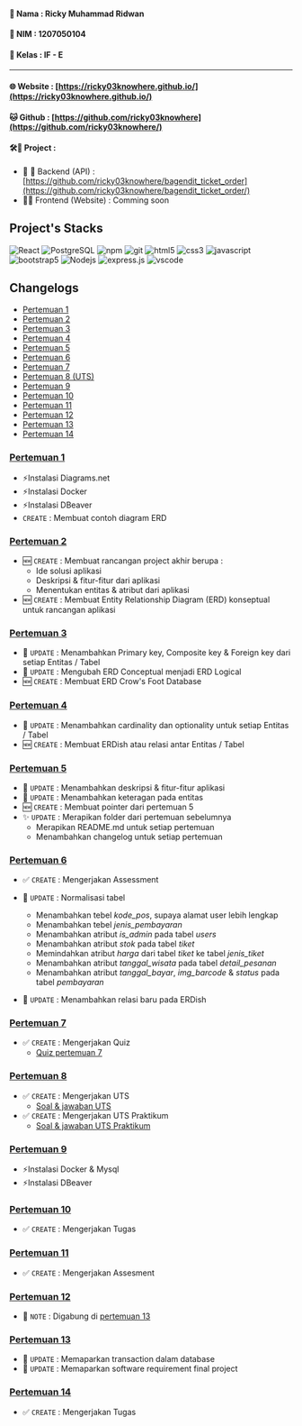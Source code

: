#### 📌 Nama   : Ricky Muhammad Ridwan
#### 📌 NIM	  : 1207050104
#### 📌 Kelas	: IF - E
-------------------------------------------

#### 🌐 Website : [https://ricky03knowhere.github.io/](https://ricky03knowhere.github.io/)
#### 🐱 Github  : [https://github.com/ricky03knowhere](https://github.com/ricky03knowhere/)
#### 🛠️🚀 Project : 
  - 💾 🔑 Backend (API) : [https://github.com/ricky03knowhere/bagendit_ticket_order](https://github.com/ricky03knowhere/bagendit_ticket_order/)
  - 🌈✨ Frontend (Website) : Comming soon

## Project's Stacks
 <img alt="React" src="https://img.shields.io/badge/-React.js-45b8d8?style=flat-square&logo=react&logoColor=white" />
  <img alt="PostgreSQL" src="https://img.shields.io/badge/-PostgreSQL-4169E1?style=flat-square&logo=postgresql&logoColor=white" />
  <img alt="npm" src="https://img.shields.io/badge/-NPM-CB3837?style=flat-square&logo=npm&logoColor=white" />  
  <img alt="git" src="https://img.shields.io/badge/-Git-F05032?style=flat-square&logo=git&logoColor=white" />
  <img alt="html5" src="https://img.shields.io/badge/-HTML5-E34F26?style=flat-square&logo=html5&logoColor=white" />
  <img alt="css3" src="https://img.shields.io/badge/-CSS3-1572B6?style=flat-square&logo=css3&logoColor=white" />
  <img alt="javascript" src="https://img.shields.io/badge/-JavaScript-yellow?style=flat-square&logo=javascript&logoColor=white" />
  <img alt="bootstrap5" src="https://img.shields.io/badge/-Bootstrap5-7952B3?style=flat-square&logo=bootstrap&logoColor=white" />
  <img alt="Nodejs" src="https://img.shields.io/badge/-Node.js-43853d?style=flat-square&logo=Node.js&logoColor=white" />
  <img alt="express.js" src="https://img.shields.io/badge/-Express.js-F7DF1E?style=flat-square&logo=express&logoColor=black" />
  <img alt="vscode" src="https://img.shields.io/badge/-VSCode-007ACC?style=flat-square&logo=visualstudiocode&logoColor=white" />

## Changelogs
- [Pertemuan 1](#pertemuan-1)
- [Pertemuan 2](#pertemuan-2)
- [Pertemuan 3](#pertemuan-3)
- [Pertemuan 4](#pertemuan-4)
- [Pertemuan 5](#pertemuan-5)
- [Pertemuan 6](#pertemuan-6)
- [Pertemuan 7](#pertemuan-7)
- [Pertemuan 8 (UTS)](#pertemuan-8)
- [Pertemuan 9](#pertemuan-9)
- [Pertemuan 10](#pertemuan-10)
- [Pertemuan 11](#pertemuan-11)
- [Pertemuan 12](#pertemuan-12)
- [Pertemuan 13](#pertemuan-13)
- [Pertemuan 14](#pertemuan-14)

### [Pertemuan 1](pertemuan_1)
- ⚡Instalasi Diagrams.net
- ⚡Instalasi Docker
- ⚡Instalasi DBeaver
- `CREATE` : Membuat contoh diagram ERD
### [Pertemuan 2](pertemuan_2)
- 🆕 `CREATE` : Membuat rancangan project akhir berupa : 
  - Ide solusi aplikasi 
  - Deskripsi & fitur-fitur dari aplikasi
  - Menentukan entitas & atribut dari aplikasi
- 🆕 `CREATE` : Membuat Entity Relationship Diagram (ERD) konseptual untuk rancangan aplikasi
### [Pertemuan 3](pertemuan_3)
- 🚀 `UPDATE` : Menambahkan Primary key, Composite key & Foreign key dari setiap Entitas / Tabel
- 🚀 `UPDATE` : Mengubah ERD Conceptual menjadi ERD Logical
- 🆕 `CREATE` : Membuat ERD Crow's Foot Database
### [Pertemuan 4](pertemuan_4)
- 🚀 `UPDATE` : Menambahkan cardinality dan optionality untuk setiap Entitas / Tabel
- 🆕 `CREATE` : Membuat ERDish atau relasi antar Entitas / Tabel
### [Pertemuan 5](pertemuan_5)
- 🚀 `UPDATE` : Menambahkan deskripsi & fitur-fitur aplikasi
- 🚀 `UPDATE` : Menambahkan keteragan pada entitas
- 🆕 `CREATE` : Membuat pointer dari pertemuan 5
- ✨ `UPDATE` : Merapikan folder dari pertemuan  sebelumnya
  - Merapikan README.md untuk setiap pertemuan
  - Menambahkan changelog untuk setiap pertemuan
### [Pertemuan 6](pertemuan_6)
- ✅ `CREATE` : Mengerjakan Assessment
- 🚀 `UPDATE` : Normalisasi tabel
  - Menambahkan tebel *kode_pos*, supaya alamat user lebih lengkap
  - Menambahkan tebel *jenis_pembayaran*
  - Menambahkan atribut *is_admin* pada tabel *users*
  - Menambahkan atribut *stok* pada tabel *tiket*
  - Memindahkan  atribut *harga* dari tabel *tiket* ke tabel *jenis_tiket*
  - Menambahkan atribut *tanggal_wisata* pada tabel *detail_pesanan*
  - Menambahkan atribut *tanggal_bayar*, *img_barcode* & *status*  pada tabel *pembayaran*

- 🚀 `UPDATE` : Menambahkan relasi baru pada ERDish
### [Pertemuan 7](pertemuan_7)
- ✅ `CREATE` : Mengerjakan Quiz
  - [Quiz pertemuan 7](./pertemuan_7/quiz.md)

### [Pertemuan 8](#!)
- ✅ `CREATE` : Mengerjakan UTS
    - [Soal & jawaban UTS](UTS)
- ✅ `CREATE` : Mengerjakan UTS Praktikum
  - [Soal & jawaban UTS Praktikum](UTS_praktikum)

### [Pertemuan 9](pertemuan_9)
- ⚡Instalasi Docker & Mysql
- ⚡Instalasi DBeaver

### [Pertemuan 10](pertemuan_10)
- ✅ `CREATE` : Mengerjakan Tugas

### [Pertemuan 11](pertemuan_11)
- ✅ `CREATE` : Mengerjakan Assesment

### [Pertemuan 12](pertemuan_12)
- 📌 `NOTE` : Digabung di [pertemuan 13](https://github.com/ricky03knowhere/IF214002/tree/main/pertemuan_13)

### [Pertemuan 13](pertemuan_13)
- 🚀 `UPDATE` : Memaparkan transaction dalam database
- 🚀 `UPDATE` : Memaparkan software requirement final project

### [Pertemuan 14](pertemuan_14)
- ✅ `CREATE` : Mengerjakan Tugas
